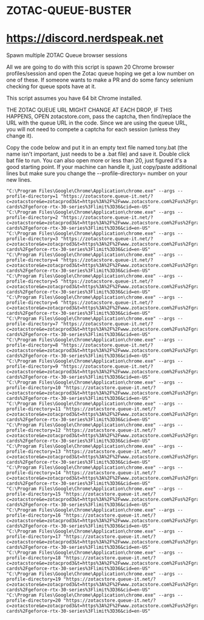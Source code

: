 # ZOTAC-QUEUE-BUSTER
# https://discord.nerdspeak.net

Spawn multiple ZOTAC Queue browser sessions



All we are going to do with this script is spawn 20 Chrome browser profiles/session and open the Zotac queue hoping we get a low number on one of these. If someone wants to make a PR and do some fancy selenium checking for queue spots have at it.

This script assumes you have 64 bit Chrome installed.

THE ZOTAC QUEUE URL MIGHT CHANGE AT EACH DROP, IF THIS HAPPENS, OPEN zotacstore.com, pass the captcha, then find/replace the URL with the queue URL in the code. Since we are using the queue URL, you will not need to compete a captcha for each session (unless they change it).

Copy the code below and put it in an empty text file named tony.bat (the name isn't important, just needs to be a .bat file) and save it. Double click bat file to run. You can also open more or less than 20, just figured it's a good starting point. If your machine can handle it, just copy/paste additional lines but make sure you change the --profile-directory= number on your new lines.



```
"C:\Program Files\Google\Chrome\Application\chrome.exe" --args --profile-directory=1 "https://zotacstore.queue-it.net/?c=zotacstore&e=zotacprod3&t=https%3A%2F%2Fwww.zotacstore.com%2Fus%2Fgraphics-cards%2Fgeforce-rtx-30-series%3Flimit%3D36&cid=en-US"
"C:\Program Files\Google\Chrome\Application\chrome.exe" --args --profile-directory=2 "https://zotacstore.queue-it.net/?c=zotacstore&e=zotacprod3&t=https%3A%2F%2Fwww.zotacstore.com%2Fus%2Fgraphics-cards%2Fgeforce-rtx-30-series%3Flimit%3D36&cid=en-US"
"C:\Program Files\Google\Chrome\Application\chrome.exe" --args --profile-directory=3 "https://zotacstore.queue-it.net/?c=zotacstore&e=zotacprod3&t=https%3A%2F%2Fwww.zotacstore.com%2Fus%2Fgraphics-cards%2Fgeforce-rtx-30-series%3Flimit%3D36&cid=en-US"
"C:\Program Files\Google\Chrome\Application\chrome.exe" --args --profile-directory=4 "https://zotacstore.queue-it.net/?c=zotacstore&e=zotacprod3&t=https%3A%2F%2Fwww.zotacstore.com%2Fus%2Fgraphics-cards%2Fgeforce-rtx-30-series%3Flimit%3D36&cid=en-US"
"C:\Program Files\Google\Chrome\Application\chrome.exe" --args --profile-directory=5 "https://zotacstore.queue-it.net/?c=zotacstore&e=zotacprod3&t=https%3A%2F%2Fwww.zotacstore.com%2Fus%2Fgraphics-cards%2Fgeforce-rtx-30-series%3Flimit%3D36&cid=en-US"
"C:\Program Files\Google\Chrome\Application\chrome.exe" --args --profile-directory=6 "https://zotacstore.queue-it.net/?c=zotacstore&e=zotacprod3&t=https%3A%2F%2Fwww.zotacstore.com%2Fus%2Fgraphics-cards%2Fgeforce-rtx-30-series%3Flimit%3D36&cid=en-US"
"C:\Program Files\Google\Chrome\Application\chrome.exe" --args --profile-directory=7 "https://zotacstore.queue-it.net/?c=zotacstore&e=zotacprod3&t=https%3A%2F%2Fwww.zotacstore.com%2Fus%2Fgraphics-cards%2Fgeforce-rtx-30-series%3Flimit%3D36&cid=en-US"
"C:\Program Files\Google\Chrome\Application\chrome.exe" --args --profile-directory=8 "https://zotacstore.queue-it.net/?c=zotacstore&e=zotacprod3&t=https%3A%2F%2Fwww.zotacstore.com%2Fus%2Fgraphics-cards%2Fgeforce-rtx-30-series%3Flimit%3D36&cid=en-US"
"C:\Program Files\Google\Chrome\Application\chrome.exe" --args --profile-directory=9 "https://zotacstore.queue-it.net/?c=zotacstore&e=zotacprod3&t=https%3A%2F%2Fwww.zotacstore.com%2Fus%2Fgraphics-cards%2Fgeforce-rtx-30-series%3Flimit%3D36&cid=en-US"
"C:\Program Files\Google\Chrome\Application\chrome.exe" --args --profile-directory=10 "https://zotacstore.queue-it.net/?c=zotacstore&e=zotacprod3&t=https%3A%2F%2Fwww.zotacstore.com%2Fus%2Fgraphics-cards%2Fgeforce-rtx-30-series%3Flimit%3D36&cid=en-US"
"C:\Program Files\Google\Chrome\Application\chrome.exe" --args --profile-directory=11 "https://zotacstore.queue-it.net/?c=zotacstore&e=zotacprod3&t=https%3A%2F%2Fwww.zotacstore.com%2Fus%2Fgraphics-cards%2Fgeforce-rtx-30-series%3Flimit%3D36&cid=en-US"
"C:\Program Files\Google\Chrome\Application\chrome.exe" --args --profile-directory=12 "https://zotacstore.queue-it.net/?c=zotacstore&e=zotacprod3&t=https%3A%2F%2Fwww.zotacstore.com%2Fus%2Fgraphics-cards%2Fgeforce-rtx-30-series%3Flimit%3D36&cid=en-US"
"C:\Program Files\Google\Chrome\Application\chrome.exe" --args --profile-directory=13 "https://zotacstore.queue-it.net/?c=zotacstore&e=zotacprod3&t=https%3A%2F%2Fwww.zotacstore.com%2Fus%2Fgraphics-cards%2Fgeforce-rtx-30-series%3Flimit%3D36&cid=en-US"
"C:\Program Files\Google\Chrome\Application\chrome.exe" --args --profile-directory=14 "https://zotacstore.queue-it.net/?c=zotacstore&e=zotacprod3&t=https%3A%2F%2Fwww.zotacstore.com%2Fus%2Fgraphics-cards%2Fgeforce-rtx-30-series%3Flimit%3D36&cid=en-US"
"C:\Program Files\Google\Chrome\Application\chrome.exe" --args --profile-directory=15 "https://zotacstore.queue-it.net/?c=zotacstore&e=zotacprod3&t=https%3A%2F%2Fwww.zotacstore.com%2Fus%2Fgraphics-cards%2Fgeforce-rtx-30-series%3Flimit%3D36&cid=en-US"
"C:\Program Files\Google\Chrome\Application\chrome.exe" --args --profile-directory=16 "https://zotacstore.queue-it.net/?c=zotacstore&e=zotacprod3&t=https%3A%2F%2Fwww.zotacstore.com%2Fus%2Fgraphics-cards%2Fgeforce-rtx-30-series%3Flimit%3D36&cid=en-US"
"C:\Program Files\Google\Chrome\Application\chrome.exe" --args --profile-directory=17 "https://zotacstore.queue-it.net/?c=zotacstore&e=zotacprod3&t=https%3A%2F%2Fwww.zotacstore.com%2Fus%2Fgraphics-cards%2Fgeforce-rtx-30-series%3Flimit%3D36&cid=en-US"
"C:\Program Files\Google\Chrome\Application\chrome.exe" --args --profile-directory=18 "https://zotacstore.queue-it.net/?c=zotacstore&e=zotacprod3&t=https%3A%2F%2Fwww.zotacstore.com%2Fus%2Fgraphics-cards%2Fgeforce-rtx-30-series%3Flimit%3D36&cid=en-US"
"C:\Program Files\Google\Chrome\Application\chrome.exe" --args --profile-directory=19 "https://zotacstore.queue-it.net/?c=zotacstore&e=zotacprod3&t=https%3A%2F%2Fwww.zotacstore.com%2Fus%2Fgraphics-cards%2Fgeforce-rtx-30-series%3Flimit%3D36&cid=en-US"
"C:\Program Files\Google\Chrome\Application\chrome.exe" --args --profile-directory=20 "https://zotacstore.queue-it.net/?c=zotacstore&e=zotacprod3&t=https%3A%2F%2Fwww.zotacstore.com%2Fus%2Fgraphics-cards%2Fgeforce-rtx-30-series%3Flimit%3D36&cid=en-US"
```
